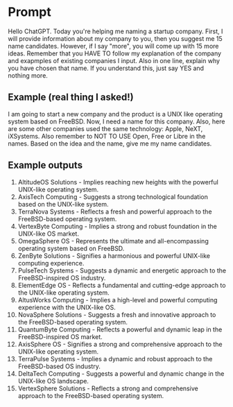 # Prompt

Hello ChatGPT. Today you're helping me naming a startup company. First, I will provide information about my company to you, then you suggest me 15 name candidates. However, if I say "more", you will come up with 15 more ideas. 
Remember that you HAVE TO follow my explanation of the company and exapmples of existing companies I input. Also in one line, explain why you have chosen that name.
If you understand this, just say YES and nothing more. 

## Example (real thing I asked!)

I am going to start a new company and the product is a UNIX like operating system based on FreeBSD. Now, I need a name for this company. 
Also, here are some other companies used the same technology: Apple, NeXT, iXSystems. 
Also remember to NOT TO USE Open, Free or Libre in the names.
Based on the idea and the name, give me my name candidates.

## Example outputs

1. AltitudeOS Solutions - Implies reaching new heights with the powerful UNIX-like operating system.
2. AxisTech Computing - Suggests a strong technological foundation based on the UNIX-like system.
3. TerraNova Systems - Reflects a fresh and powerful approach to the FreeBSD-based operating system.
4. VertexByte Computing - Implies a strong and robust foundation in the UNIX-like OS market.
5. OmegaSphere OS - Represents the ultimate and all-encompassing operating system based on FreeBSD.
6. ZenByte Solutions - Signifies a harmonious and powerful UNIX-like computing experience.
7. PulseTech Systems - Suggests a dynamic and energetic approach to the FreeBSD-inspired OS industry.
8. ElementEdge OS - Reflects a fundamental and cutting-edge approach to the UNIX-like operating system.
9. AltusWorks Computing - Implies a high-level and powerful computing experience with the UNIX-like OS.
10. NovaSphere Solutions - Suggests a fresh and innovative approach to the FreeBSD-based operating system.
11. QuantumByte Computing - Reflects a powerful and dynamic leap in the FreeBSD-inspired OS market.
12. AxisSphere OS - Signifies a strong and comprehensive approach to the UNIX-like operating system.
13. TerraPulse Systems - Implies a dynamic and robust approach to the FreeBSD-based OS industry.
14. DeltaTech Computing - Suggests a powerful and dynamic change in the UNIX-like OS landscape.
15. VertexSphere Solutions - Reflects a strong and comprehensive approach to the FreeBSD-based operating system.